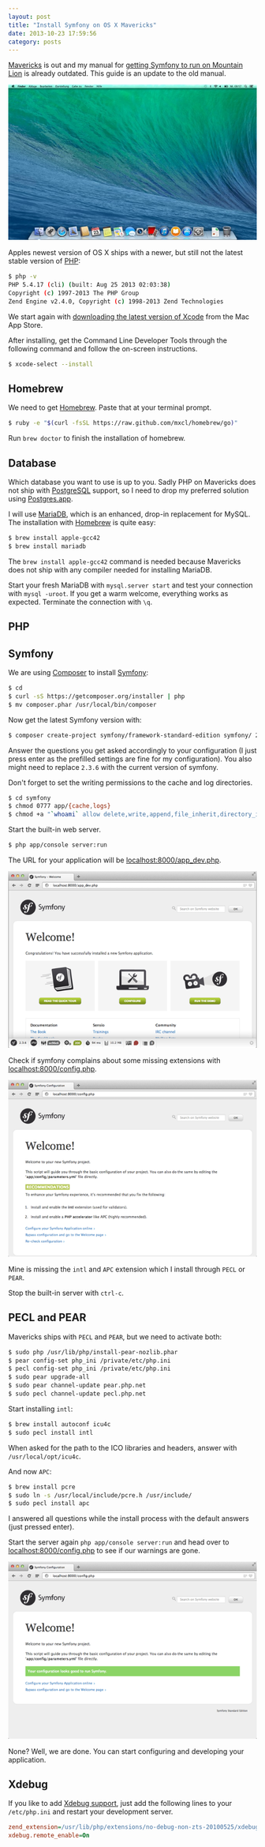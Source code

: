 ```yaml
---
layout: post
title: "Install Symfony on OS X Mavericks"
date: 2013-10-23 17:59:56
category: posts
---
```


[Mavericks](http://www.apple.com/osx/) is out and my manual for [getting Symfony to run on Mountain Lion](/posts/start-with-symfony-on-mountain-lion.html) is already outdated. This guide is an update to the old manual.

![Fresh installed Mavericks](/images/blog/mavericks-start.jpg)

Apples newest version of OS X ships with a newer, but still not the latest stable version of [PHP][php]:

```bash
$ php -v
PHP 5.4.17 (cli) (built: Aug 25 2013 02:03:38) 
Copyright (c) 1997-2013 The PHP Group
Zend Engine v2.4.0, Copyright (c) 1998-2013 Zend Technologies
```

We start again with [downloading the latest version of Xcode][xcode-appstore] from the Mac App Store.

After installing, get the Command Line Developer Tools through the following command and follow the on-screen instructions.

```bash
$ xcode-select --install
```

## Homebrew

We need to get [Homebrew][homebrew]. Paste that at your terminal prompt.

```bash
$ ruby -e "$(curl -fsSL https://raw.github.com/mxcl/homebrew/go)"
```

Run `brew doctor` to finish the installation of homebrew.

## Database

Which database you want to use is up to you. Sadly PHP on Mavericks does not ship with [PostgreSQL][postgresql] support, so I need to drop my preferred solution using [Postgres.app][postgresapp].

I will use [MariaDB][mariadb], which is an enhanced, drop-in replacement for MySQL. The installation with [Homebrew][homebrew] is quite easy:

```bash
$ brew install apple-gcc42
$ brew install mariadb
```

The `brew install apple-gcc42` command is needed because Mavericks does not ship with any compiler needed for installing MariaDB.

Start your fresh MariaDB with `mysql.server start` and test your connection with `mysql -uroot`. If you get a warm welcome, everything works as expected. Terminate the connection with `\q`.

## PHP

## Symfony

We are using [Composer][composer] to install [Symfony][symfony]:

```bash
$ cd
$ curl -sS https://getcomposer.org/installer | php
$ mv composer.phar /usr/local/bin/composer
```

Now get the latest Symfony version with:

```bash
$ composer create-project symfony/framework-standard-edition symfony/ 2.3.6
```

Answer the questions you get asked accordingly to your configuration (I just press enter as the prefilled settings are fine for my configuration). You also might need to replace `2.3.6` with the current version of symfony.

Don't forget to set the writing permissions to the cache and log directories.

```bash
$ cd symfony
$ chmod 0777 app/{cache,logs}
$ chmod +a "`whoami` allow delete,write,append,file_inherit,directory_inherit" app/{cache,logs}
```

Start the built-in web server.

```bash
$ php app/console server:run
```

The URL for your application will be [localhost:8000/app_dev.php](http://localhost:8000/app_dev.php). 

![Start site of a newly installed symfony](/images/blog/symfony-start.png)

Check if symfony complains about some missing extensions with [localhost:8000/config.php](http://localhost:8000/config.php).

![Config script](/images/blog/symfony-config.png)

Mine is missing the `intl` and `APC` extension which I install through `PECL` or `PEAR`.

Stop the built-in server with `ctrl-c`.

## PECL and PEAR

Mavericks ships with `PECL` and `PEAR`, but we need to activate both:

```bash
$ sudo php /usr/lib/php/install-pear-nozlib.phar
$ pear config-set php_ini /private/etc/php.ini
$ pecl config-set php_ini /private/etc/php.ini
$ sudo pear upgrade-all
$ sudo pear channel-update pear.php.net
$ sudo pecl channel-update pecl.php.net
```

Start installing `intl`:

```bash
$ brew install autoconf icu4c
$ sudo pecl install intl
```

When asked for the path to the ICO libraries and headers, answer with `/usr/local/opt/icu4c`.

And now `APC`:

```bash
$ brew install pcre
$ sudo ln -s /usr/local/include/pcre.h /usr/include/
$ sudo pecl install apc
```

I answered all questions while the install process with the default answers (just pressed enter).

Start the server again `php app/console server:run` and head over to [localhost:8000/config.php](http://localhost:8000/config.php) to see if our warnings are gone.

![Config script done](/images/blog/symfony-config-finished.png)

None? Well, we are done. You can start configuring and developing your application.

## Xdebug

If you like to add [Xdebug support][xdebug], just add the following lines to your `/etc/php.ini` and restart your development server.

```ini
zend_extension=/usr/lib/php/extensions/no-debug-non-zts-20100525/xdebug.so
xdebug.remote_enable=On
```

  [apache]: http://httpd.apache.org
  [php]: http://php.net
  [xcode-appstore]: https://itunes.apple.com/de/app/xcode/id497799835?mt=12
  [homebrew]: http://brew.sh
  [postgresql]: http://www.postgresql.org
  [postgresapp]: http://postgresapp.com
  [mariadb]: https://mariadb.org
  [composer]: http://getcomposer.org
  [symfony]: http://symfony.com
  [xdebug]: http://xdebug.org

